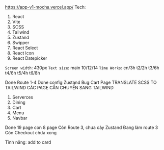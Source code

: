 https://app-v1-mocha.vercel.app/
Tech:

1. React
2. Vite
3. SCSS
4. Tailwind
5. Zustand
6. Swipper
7. React Select
8. React Icon
9. React Datepicker

`Screen width`: 430px
`Text size`: main 10/12/14
`Time Works`: cn/3h t2/2h t3/6h t4/6h t5/4h t6/8h

Done Route 1-4
Done config Zustand
Bug Cart Page
TRANSLATE SCSS TO TAILWIND
CÁC PAGE CẦN CHUYỂN SANG TAILWIND

1. Serverces
2. Dining
3. Cart
4. Menu
5. Navbar

Done 19 page con 8 page
Còn Route 3, chưa cày Zustand
Đang làm route 3
Còn Checkout chưa xong

Tính năng:
add to card
